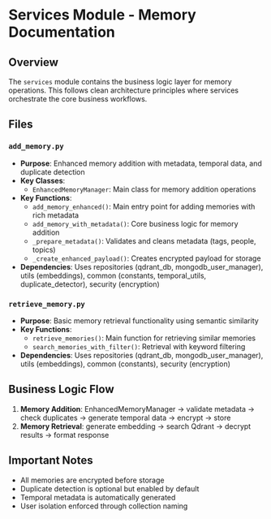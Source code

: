 # Services Module - Memory Documentation

## Overview
The `services` module contains the business logic layer for memory operations. This follows clean architecture principles where services orchestrate the core business workflows.

## Files

### `add_memory.py`
- **Purpose**: Enhanced memory addition with metadata, temporal data, and duplicate detection
- **Key Classes**:
  - `EnhancedMemoryManager`: Main class for memory addition operations
- **Key Functions**:
  - `add_memory_enhanced()`: Main entry point for adding memories with rich metadata
  - `add_memory_with_metadata()`: Core business logic for memory addition
  - `_prepare_metadata()`: Validates and cleans metadata (tags, people, topics)
  - `_create_enhanced_payload()`: Creates encrypted payload for storage
- **Dependencies**: Uses repositories (qdrant_db, mongodb_user_manager), utils (embeddings), common (constants, temporal_utils, duplicate_detector), security (encryption)

### `retrieve_memory.py`
- **Purpose**: Basic memory retrieval functionality using semantic similarity
- **Key Functions**:
  - `retrieve_memories()`: Main function for retrieving similar memories
  - `search_memories_with_filter()`: Retrieval with keyword filtering
- **Dependencies**: Uses repositories (qdrant_db, mongodb_user_manager), utils (embeddings), common (constants), security (encryption)

## Business Logic Flow
1. **Memory Addition**: EnhancedMemoryManager → validate metadata → check duplicates → generate temporal data → encrypt → store
2. **Memory Retrieval**: generate embedding → search Qdrant → decrypt results → format response

## Important Notes
- All memories are encrypted before storage
- Duplicate detection is optional but enabled by default
- Temporal metadata is automatically generated
- User isolation enforced through collection naming
